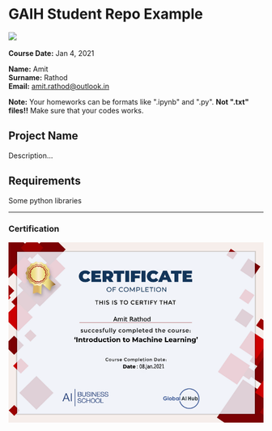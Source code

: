 # GAIH Student Repo Example
![](https://github.com/KutayAkalin/GAIH_Student_Repo_Example/blob/main/img/logo.png)

**Course Date:** Jan 4, 2021

**Name:** Amit  
**Surname:** Rathod  
**Email:** amit.rathod@outlook.in 

**Note:** Your homeworks can be formats like ".ipynb" and ".py". **Not ".txt" files!!** Make sure that your codes works.  

## Project Name
Description...

## Requirements
Some python libraries

---

### Certification
![](https://github.com/AmitRathod07/GlobalAIHubMLCourse/blob/main/img/ML_Certificate%20(1).png)
